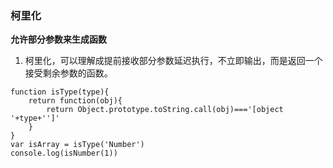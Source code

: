 ### 柯里化
**允许部分参数来生成函数**

1. 柯里化，可以理解成提前接收部分参数延迟执行，不立即输出，而是返回一个接受剩余参数的函数。



```
function isType(type){
    return function(obj){
        return Object.prototype.toString.call(obj)==='[object '+type+'']'
    }
}
var isArray = isType('Number')
console.log(isNumber(1))
```